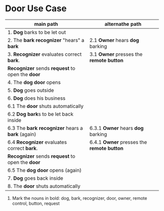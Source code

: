 # Door Use Case

| main path                                                | alternathe path                                   |
| -------------------------------------------------------- | ------------------------------------------------- |
| 1. **Dog** barks to be let out                           |                                                   |
| 2. The **bark** **recognizer** "hears" a **bark**        | 2.1 **Owner** hears **dog** barking               |
| 3. **Recognizer** evaluates correct **bark**.            | 3.1 **Owner** presses the **remote** **button**   |
| **Recognizer** sends **request** to open the **door**    |                                                   |
| 4. The **dog** **door** opens                            |                                                   |
| 5. **Dog** goes outside                                  |                                                   |
| 6. **Dog** does his business                             |                                                   |
| 6.1 The **door** shuts automatically                     |                                                   |
| 6.2 **Dog** **bark**s to be let back inside              |                                                   |
| 6.3 The **bark** **recognizer** hears a **bark** (again) | 6.3.1 **Owner** hears **dog** barking             |
| 6.4 **Recognizer** evaluates correct **bark**.           | 6.4.1 **Owner** presses the **remote** **button** |
| **Recognizer** sends **request** to open the **door**    |                                                   |
| 6.5 The **dog** **door** opens (again)                   |                                                   |
| 7. **Dog** goes back inside                              |                                                   |
| 8. The **door** shuts automatically                      |                                                   |

1. Mark the nouns in bold: dog, bark, recognizer, door, owner, remote control, button, request
